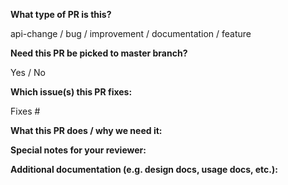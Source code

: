**What type of PR is this?**

api-change / bug / improvement / documentation / feature

**Need this PR be picked to master branch?**

Yes / No


**Which issue(s) this PR fixes:**

Fixes #

**What this PR does / why we need it:**


**Special notes for your reviewer:**


**Additional documentation (e.g. design docs, usage docs, etc.):**

